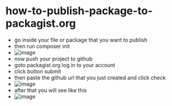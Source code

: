# how-to-publish-package-to-packagist.org
- go inside your file or package that you want to publish
- then run composer init
- ![image](https://user-images.githubusercontent.com/71259275/204126238-b0285b88-0e89-4695-bc88-d43b9795cbd5.png)
- now push your project to github
- goto packagist.org log in to your account
- click button submit
- then paste the github url that you just created and click check
- ![image](https://user-images.githubusercontent.com/71259275/204126672-db70c3fe-77bb-43ca-91c3-90ce0bf0f63e.png)
- after that you will see like this
- ![image](https://user-images.githubusercontent.com/71259275/204126715-da495076-360a-450e-86d2-7451e18bcddf.png)

